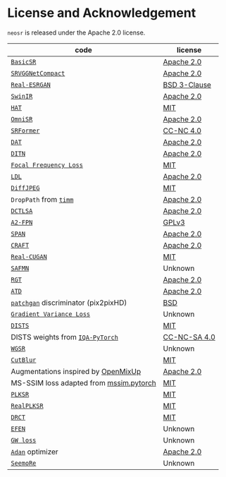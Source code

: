 # License and Acknowledgement

`neosr` is released under the Apache 2.0 license.

| code                                                                                                		| license                                                                               			|
|---------------------------------------------------------------------------------------------------------------|---------------------------------------------------------------------------------------------------------------|
| [`BasicSR`](https://github.com/XPixelGroup/BasicSR)                                                 		| [Apache 2.0](https://github.com/XPixelGroup/BasicSR/blob/master/LICENSE.txt)          			|
| [`SRVGGNetCompact`](https://github.com/XPixelGroup/BasicSR/blob/master/basicsr/archs/srvgg_arch.py) 		| [Apache 2.0](https://github.com/XPixelGroup/BasicSR/blob/master/LICENSE.txt)          			|
| [`Real-ESRGAN`](https://github.com/xinntao/Real-ESRGAN)                                             		| [BSD 3-Clause](https://github.com/xinntao/Real-ESRGAN/blob/master/LICENSE)            			|
| [`SwinIR`](https://github.com/JingyunLiang/SwinIR)                                                  		| [Apache 2.0](https://github.com/JingyunLiang/SwinIR/blob/main/LICENSE)                			|
| [`HAT`](https://github.com/XPixelGroup/HAT)                                                         		| [MIT](https://github.com/XPixelGroup/HAT/blob/main/LICENSE)                           			|
| [`OmniSR`](https://github.com/Francis0625/Omni-SR)                                                  		| [Apache 2.0](https://github.com/Francis0625/Omni-SR#license)                          			|
| [`SRFormer`](https://github.com/HVision-NKU/SRFormer)                                               		| [CC-NC 4.0](https://github.com/HVision-NKU/SRFormer/blob/main/LICENSE.txt)            			|
| [`DAT`](https://github.com/zhengchen1999/dat)                                                       		| [Apache 2.0](https://github.com/zhengchen1999/DAT/blob/main/LICENSE)                  			|
| [`DITN`](https://github.com/yongliuy/DITN)                                                          		| [Apache 2.0](https://github.com/yongliuy/DITN/blob/main/LICENSE)                      			|
| [`Focal Frequency Loss`](https://github.com/EndlessSora/focal-frequency-loss)                       		| [MIT](https://github.com/EndlessSora/focal-frequency-loss/blob/master/LICENSE.md)     			|
| [`LDL`](https://github.com/csjliang/LDL)                                                            		| [Apache 2.0](https://github.com/csjliang/LDL/blob/master/LICENSE)                     			|
| [`DiffJPEG`](https://github.com/mlomnitz/DiffJPEG)                                                  		| [MIT](https://github.com/mlomnitz/DiffJPEG/blob/master/LICENSE)                       			|
| `DropPath` from [`timm`](https://github.com/huggingface/pytorch-image-models)                       		| [Apache 2.0](https://github.com/huggingface/pytorch-image-models/blob/main/LICENSE)   			|
| [`DCTLSA`](https://github.com/zengkun301/DCTLSA)						      		| [Apache 2.0](https://github.com/zengkun301/DCTLSA?tab=readme-ov-file#license)		      			|
| [`A2-FPN`](https://github.com/lironui/A2-FPN)							      		| [GPLv3](https://github.com/lironui/A2-FPN/blob/main/LICENSE)			      				|
| [`SPAN`](https://github.com/hongyuanyu/SPAN)							      		| [Apache 2.0](https://github.com/hongyuanyu/SPAN/blob/main/LICENSE.txt)		      			|
| [`CRAFT`](https://github.com/AVC2-UESTC/CRAFT-SR)						      		| [Apache 2.0](https://github.com/AVC2-UESTC/CRAFT-SR/blob/main/LICENSE.txt)	      				|
| [`Real-CUGAN`](https://github.com/bilibili/ailab)						      		| [MIT](https://github.com/bilibili/ailab/blob/main/Real-CUGAN/LICENSE)						|
| [`SAFMN`](https://github.com/sunny2109/SAFMN)							      		| Unknown													|
| [`RGT`](https://github.com/zhengchen1999/RGT)							      		| [Apache 2.0](https://github.com/zhengchen1999/RGT/blob/main/LICENSE)						|
| [`ATD`](https://github.com/LabShuHangGU/Adaptive-Token-Dictionary)				      		| [Apache 2.0](https://github.com/LabShuHangGU/Adaptive-Token-Dictionary/blob/main/LICENSE.txt)			|
| [`patchgan`](https://github.com/NVIDIA/pix2pixHD) discriminator (pix2pixHD)			      		| [BSD](https://github.com/NVIDIA/pix2pixHD/blob/master/LICENSE.txt)						|
| [`Gradient Variance Loss`](https://github.com/lusinlu/gradient-variance-loss)			      		| Unknown 													|
| [`DISTS`](https://github.com/dingkeyan93/DISTS)						      		| [MIT](https://github.com/dingkeyan93/DISTS/blob/master/LICENSE)						|
| DISTS weights from [`IQA-PyTorch`](https://github.com/chaofengc/IQA-PyTorch)			      		| [CC-NC-SA 4.0](https://github.com/chaofengc/IQA-PyTorch/blob/main/LICENSE)					|
| [`WGSR`](https://github.com/mandalinadagi/WGSR)						      		| Unknown													|
| [`CutBlur`](https://github.com/clovaai/cutblur/)						      		| [MIT](https://github.com/clovaai/cutblur/blob/master/LICENSE)							|
| Augmentations inspired by [OpenMixUp](https://github.com/Westlake-AI/openmixup)		      		| [Apache 2.0](https://github.com/Westlake-AI/openmixup/blob/main/LICENSE)					|
| MS-SSIM loss adapted from [mssim.pytorch](https://github.com/lartpang/mssim.pytorch)		      		| [MIT](https://github.com/lartpang/mssim.pytorch/blob/main/LICENSE)						|
| [`PLKSR`](https://github.com/dslisleedh/PLKSR)						      		| [MIT](https://github.com/dslisleedh/PLKSR/blob/main/LICENSE)							|
| [`RealPLKSR`](https://github.com/dslisleedh/PLKSR)						      		| [MIT](https://github.com/dslisleedh/PLKSR/blob/main/LICENSE)							|
| [`DRCT`](https://github.com/ming053l/DRCT)							      		| [MIT](https://github.com/ming053l/DRCT/blob/main/LICENSE)							|
| [`EFEN`](https://github.com/Supereeeee/EFEN)							      		| Unknown													|
| [`GW loss`](https://github.com/xiezw5/Component-Divide-and-Conquer-for-Real-World-Image-Super-Resolution/)	| Unknown													|
| [`Adan`](https://github.com/sail-sg/Adan) optimizer								| [Apache 2.0](https://github.com/sail-sg/Adan/blob/main/LICENSE)						|
| [`SeemoRe`](https://github.com/eduardzamfir/seemoredetails)							| Unknown													| 
